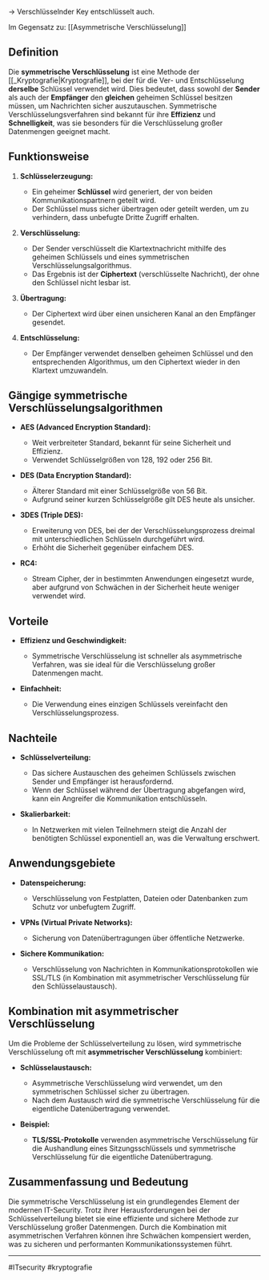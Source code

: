 
-> Verschlüsselnder Key entschlüsselt auch.

Im Gegensatz zu: [[Asymmetrische Verschlüsselung]]

## Definition

Die **symmetrische Verschlüsselung** ist eine Methode der [[_Kryptografie|Kryptografie]], bei der für die Ver- und Entschlüsselung **derselbe** Schlüssel verwendet wird.
Dies bedeutet, dass sowohl der **Sender** als auch der **Empfänger** den **gleichen** geheimen Schlüssel besitzen müssen, um Nachrichten sicher auszutauschen.
Symmetrische Verschlüsselungsverfahren sind bekannt für ihre **Effizienz** und **Schnelligkeit**, was sie besonders für die Verschlüsselung großer Datenmengen geeignet macht.

## Funktionsweise

1. **Schlüsselerzeugung:**
   - Ein geheimer **Schlüssel** wird generiert, der von beiden Kommunikationspartnern geteilt wird.
   - Der Schlüssel muss sicher übertragen oder geteilt werden, um zu verhindern, dass unbefugte Dritte Zugriff erhalten.

2. **Verschlüsselung:**
   - Der Sender verschlüsselt die Klartextnachricht mithilfe des geheimen Schlüssels und eines symmetrischen Verschlüsselungsalgorithmus.
   - Das Ergebnis ist der **Ciphertext** (verschlüsselte Nachricht), der ohne den Schlüssel nicht lesbar ist.

3. **Übertragung:**
   - Der Ciphertext wird über einen unsicheren Kanal an den Empfänger gesendet.

4. **Entschlüsselung:**
   - Der Empfänger verwendet denselben geheimen Schlüssel und den entsprechenden Algorithmus, um den Ciphertext wieder in den Klartext umzuwandeln.

## Gängige symmetrische Verschlüsselungsalgorithmen

- **AES (Advanced Encryption Standard):**
  - Weit verbreiteter Standard, bekannt für seine Sicherheit und Effizienz.
  - Verwendet Schlüsselgrößen von 128, 192 oder 256 Bit.

- **DES (Data Encryption Standard):**
  - Älterer Standard mit einer Schlüsselgröße von 56 Bit.
  - Aufgrund seiner kurzen Schlüsselgröße gilt DES heute als unsicher.

- **3DES (Triple DES):**
  - Erweiterung von DES, bei der der Verschlüsselungsprozess dreimal mit unterschiedlichen Schlüsseln durchgeführt wird.
  - Erhöht die Sicherheit gegenüber einfachem DES.

- **RC4:**
  - Stream Cipher, der in bestimmten Anwendungen eingesetzt wurde, aber aufgrund von Schwächen in der Sicherheit heute weniger verwendet wird.

## Vorteile

- **Effizienz und Geschwindigkeit:**
  - Symmetrische Verschlüsselung ist schneller als asymmetrische Verfahren, was sie ideal für die Verschlüsselung großer Datenmengen macht.

- **Einfachheit:**
  - Die Verwendung eines einzigen Schlüssels vereinfacht den Verschlüsselungsprozess.

## Nachteile

- **Schlüsselverteilung:**
  - Das sichere Austauschen des geheimen Schlüssels zwischen Sender und Empfänger ist herausfordernd.
  - Wenn der Schlüssel während der Übertragung abgefangen wird, kann ein Angreifer die Kommunikation entschlüsseln.

- **Skalierbarkeit:**
  - In Netzwerken mit vielen Teilnehmern steigt die Anzahl der benötigten Schlüssel exponentiell an, was die Verwaltung erschwert.

## Anwendungsgebiete

- **Datenspeicherung:**
  - Verschlüsselung von Festplatten, Dateien oder Datenbanken zum Schutz vor unbefugtem Zugriff.

- **VPNs (Virtual Private Networks):**
  - Sicherung von Datenübertragungen über öffentliche Netzwerke.

- **Sichere Kommunikation:**
  - Verschlüsselung von Nachrichten in Kommunikationsprotokollen wie SSL/TLS (in Kombination mit asymmetrischer Verschlüsselung für den Schlüsselaustausch).

## Kombination mit asymmetrischer Verschlüsselung

Um die Probleme der Schlüsselverteilung zu lösen, wird symmetrische Verschlüsselung oft mit **asymmetrischer Verschlüsselung** kombiniert:

- **Schlüsselaustausch:**
  - Asymmetrische Verschlüsselung wird verwendet, um den symmetrischen Schlüssel sicher zu übertragen.
  - Nach dem Austausch wird die symmetrische Verschlüsselung für die eigentliche Datenübertragung verwendet.

- **Beispiel:**
  - **TLS/SSL-Protokolle** verwenden asymmetrische Verschlüsselung für die Aushandlung eines Sitzungsschlüssels und symmetrische Verschlüsselung für die eigentliche Datenübertragung.

## Zusammenfassung und Bedeutung

Die symmetrische Verschlüsselung ist ein grundlegendes Element der modernen IT-Security. Trotz ihrer Herausforderungen bei der Schlüsselverteilung bietet sie eine effiziente und sichere Methode zur Verschlüsselung großer Datenmengen. Durch die Kombination mit asymmetrischen Verfahren können ihre Schwächen kompensiert werden, was zu sicheren und performanten Kommunikationssystemen führt.

---

#ITsecurity
#kryptografie

